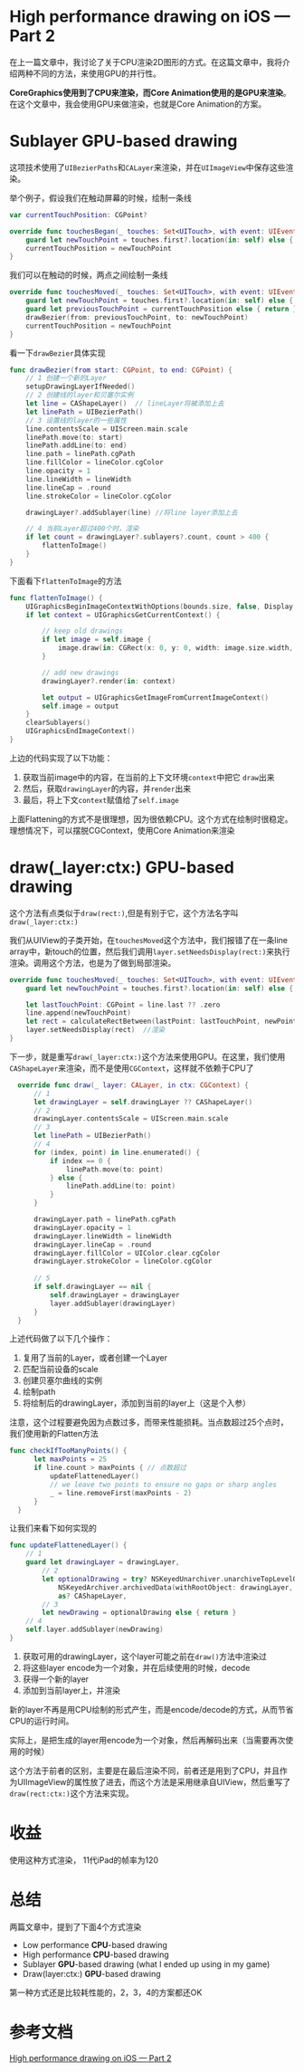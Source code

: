 # High performance drawing on iOS — Part 2

在上一篇文章中，我讨论了关于CPU渲染2D图形的方式。在这篇文章中，我将介绍两种不同的方法，来使用GPU的并行性。

**CoreGraphics使用到了CPU来渲染，而Core Animation使用的是GPU来渲染**。在这个文章中，我会使用GPU来做渲染，也就是Core Animation的方案。

# Sublayer **GPU**-based drawing

这项技术使用了`UIBezierPaths`和`CALayer`来渲染，并在`UIImageView`中保存这些渲染。

举个例子，假设我们在触动屏幕的时候，绘制一条线

```swift
var currentTouchPosition: CGPoint?

override func touchesBegan(_ touches: Set<UITouch>, with event: UIEvent?) {
    guard let newTouchPoint = touches.first?.location(in: self) else { return }
    currentTouchPosition = newTouchPoint
}
```

我们可以在触动的时候，两点之间绘制一条线

```swift
override func touchesMoved(_ touches: Set<UITouch>, with event: UIEvent?) {
    guard let newTouchPoint = touches.first?.location(in: self) else { return }
    guard let previousTouchPoint = currentTouchPosition else { return }
    drawBezier(from: previousTouchPoint, to: newTouchPoint)
    currentTouchPosition = newTouchPoint
}
```

看一下`drawBezier`具体实现

```swift
func drawBezier(from start: CGPoint, to end: CGPoint) {
    // 1 创建一个新的Layer
    setupDrawingLayerIfNeeded()
    // 2 创建线的layer和贝塞尔实例
    let line = CAShapeLayer()  // lineLayer将被添加上去
    let linePath = UIBezierPath()
    // 3 设置线的layer的一些属性
    line.contentsScale = UIScreen.main.scale
    linePath.move(to: start)
    linePath.addLine(to: end)
    line.path = linePath.cgPath
    line.fillColor = lineColor.cgColor
    line.opacity = 1
    line.lineWidth = lineWidth
    line.lineCap = .round
    line.strokeColor = lineColor.cgColor

    drawingLayer?.addSublayer(line) //将line layer添加上去

    // 4 当前Layer超过400个时，渲染
    if let count = drawingLayer?.sublayers?.count, count > 400 {
        flattenToImage()
    }
}
```

下面看下`flattenToImage`的方法

```swift
func flattenToImage() {
    UIGraphicsBeginImageContextWithOptions(bounds.size, false, Display.scale)
    if let context = UIGraphicsGetCurrentContext() {

        // keep old drawings
        if let image = self.image {
            image.draw(in: CGRect(x: 0, y: 0, width: image.size.width, height: image.size.height))
        }

        // add new drawings
        drawingLayer?.render(in: context)

        let output = UIGraphicsGetImageFromCurrentImageContext()
        self.image = output
    }
    clearSublayers()
    UIGraphicsEndImageContext()
}
```

上边的代码实现了以下功能：

1. 获取当前image中的内容，在当前的上下文环境`context`中把它 `draw`出来
2. 然后，获取`drawingLayer`的内容，并`render`出来
3. 最后，将上下文`context`赋值给了`self.image`

上面Flattening的方式不是很理想，因为很依赖CPU。这个方式在绘制时很稳定。理想情况下，可以摆脱CGContext，使用Core Animation来渲染

# draw(_layer:ctx:) GPU-based drawing

这个方法有点类似于`draw(rect:)`,但是有别于它，这个方法名字叫`draw(_layer:ctx:)`

我们从UIView的子类开始，在`touchesMoved`这个方法中，我们报错了在一条line array中，新touch的位置，然后我们调用`layer.setNeedsDisplay(rect:)`来执行渲染。调用这个方法，也是为了做到局部渲染。

```swift
override func touchesMoved(_ touches: Set<UITouch>, with event: UIEvent?) {
    guard let newTouchPoint = touches.first?.location(in: self) else { return }

    let lastTouchPoint: CGPoint = line.last ?? .zero
    line.append(newTouchPoint)
    let rect = calculateRectBetween(lastPoint: lastTouchPoint, newPoint: newTouchPoint)
    layer.setNeedsDisplay(rect)  //渲染
}
```

下一步，就是重写`draw(_layer:ctx:)`这个方法来使用GPU。在这里，我们使用`CAShapeLayer`来渲染，而不是使用`CGContext`，这样就不依赖于CPU了

```swift
  override func draw(_ layer: CALayer, in ctx: CGContext) {
      // 1
      let drawingLayer = self.drawingLayer ?? CAShapeLayer()
      // 2
      drawingLayer.contentsScale = UIScreen.main.scale
      // 3
      let linePath = UIBezierPath()
      // 4
      for (index, point) in line.enumerated() {
          if index == 0 {
              linePath.move(to: point)
          } else {
              linePath.addLine(to: point)
          }
      }

      drawingLayer.path = linePath.cgPath
      drawingLayer.opacity = 1
      drawingLayer.lineWidth = lineWidth
      drawingLayer.lineCap = .round
      drawingLayer.fillColor = UIColor.clear.cgColor
      drawingLayer.strokeColor = lineColor.cgColor
      
      // 5
      if self.drawingLayer == nil {
          self.drawingLayer = drawingLayer
          layer.addSublayer(drawingLayer)
      }
  }
```

上述代码做了以下几个操作：

1. 复用了当前的Layer，或者创建一个Layer
2. 匹配当前设备的scale
3. 创建贝塞尔曲线的实例
4. 绘制path
5. 将绘制后的drawingLayer，添加到当前的layer上（这是个入参）

注意，这个过程要避免因为点数过多，而带来性能损耗。当点数超过25个点时，我们使用新的Flatten方法

```swift
func checkIfTooManyPoints() {
      let maxPoints = 25 
      if line.count > maxPoints { // 点数超过
          updateFlattenedLayer()
          // we leave two points to ensure no gaps or sharp angles
          _ = line.removeFirst(maxPoints - 2)
      }
  }
```

让我们来看下如何实现的

```swift
func updateFlattenedLayer() {
    // 1
    guard let drawingLayer = drawingLayer,
        // 2
        let optionalDrawing = try? NSKeyedUnarchiver.unarchiveTopLevelObjectWithData(
            NSKeyedArchiver.archivedData(withRootObject: drawingLayer, requiringSecureCoding: false))
            as? CAShapeLayer,
        // 3
        let newDrawing = optionalDrawing else { return }
    // 4
    self.layer.addSublayer(newDrawing)
}
```

1. 获取可用的drawingLayer，这个layer可能之前在`draw()`方法中渲染过
2. 将这些layer encode为一个对象，并在后续使用的时候，decode
3. 获得一个新的layer
4. 添加到当前layer上，并渲染

新的layer不再是用CPU绘制的形式产生，而是encode/decode的方式，从而节省CPU的运行时间。

实际上，是把生成的layer用encode为一个对象，然后再解码出来（当需要再次使用的时候）



这个方法于前者的区别，主要是在最后渲染不同，前者还是用到了CPU，并且作为UIImageView的属性放了进去，而这个方法是采用继承自UIView，然后重写了`draw(rect:ctx:)`这个方法来实现。

# 收益

使用这种方式渲染， 11代iPad的帧率为120



# 总结

两篇文章中，提到了下面4个方式渲染

- Low performance **CPU**-based drawing
- High performance **CPU**-based drawing
- Sublayer **GPU**-based drawing (what I ended up using in my game)
- Draw(layer:ctx:) **GPU**-based drawing

第一种方式还是比较耗性能的，2，3，4的方案都还OK



# 参考文档

[High performance drawing on iOS — Part 2](https://medium.com/@almalehdev/high-performance-drawing-on-ios-part-2-2cb2bc957f6)
